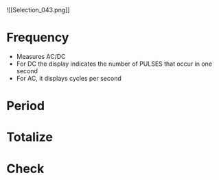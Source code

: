 ![[Selection_043.png]]

# Frequency

- Measures AC/DC
- For DC the display indicates the number of PULSES that occur in one second
- For AC, it displays cycles per second

# Period
# Totalize
# Check